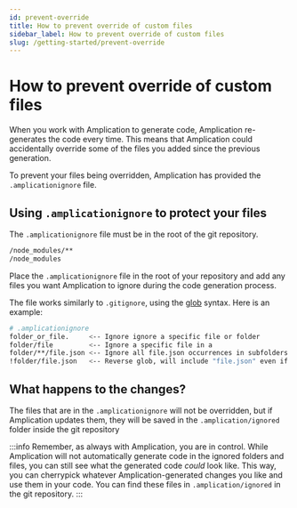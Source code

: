 ```yaml
---
id: prevent-override
title: How to prevent override of custom files
sidebar_label: How to prevent override of custom files
slug: /getting-started/prevent-override
---
```


# How to prevent override of custom files

When you work with Amplication to generate code, Amplication re-generates the code every time. This means that Amplication could accidentally override some of the files you added since the previous generation.

To prevent your files being overridden, Amplication has provided the `.amplicationignore` file. 

## Using `.amplicationignore` to protect your files


The `.amplicationignore` file must be in the root of the git repository.


```bash
/node_modules/**
/node_modules
```


Place the `.amplicationignore` file in the root of your repository and add any files you want Amplication to ignore during the code generation process.

The file works similarly to `.gitignore`, using the [glob](https://en.wikipedia.org/wiki/Glob_(programming)) syntax. Here is an example:

```bash
# .amplicationignore
folder_or_file.     <-- Ignore ignore a specific file or folder
folder/file         <-- Ignore a specific file in a 
folder/**/file.json <-- Ignore all file.json occurrences in subfolders of "folder"
!folder/file.json   <-- Reverse glob, will include "file.json" even if "folder" was excluded
```


## What happens to the changes? 

The files that are in the `.amplicationignore` will not be overridden, but if Amplication updates them, they will be saved in the `.amplication/ignored` folder inside the git repository


:::info
Remember, as always with Amplication, you are in control. While Amplication will not automatically generate code in the ignored folders and files, you can still see what the generated code *could* look like. This way, you can cherrypick whatever Amplication-generated changes you like and use them in your code. You can find these files in `.amplication/ignored` in the git repository.
:::



